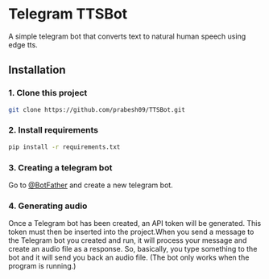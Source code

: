 # Telegram TTSBot

A simple telegram bot that converts text to natural human speech using edge tts.
## Installation

### 1. Clone this project

```bash
git clone https://github.com/prabesh09/TTSBot.git
```

### 2. Install requirements

```bash
pip install -r requirements.txt
```

### 3. Creating a telegram bot

Go to [@BotFather](https://t.me/BotFather) and create a new telegram bot.
### 4. Generating audio

Once a Telegram bot has been created, an API token will be generated. This token must then be inserted into the project.When you send a message to the Telegram bot you created and run, it will process your message and create an audio file as a response. So, basically, you type something to the bot and it will send you back an audio file. (The bot only works when the program is running.)
